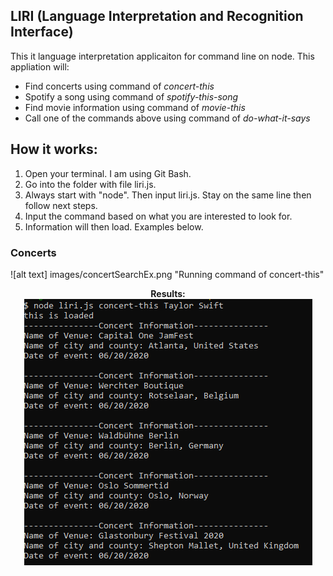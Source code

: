 ## LIRI (Language Interpretation and Recognition Interface)

This it language interpretation applicaiton for command line on node.  This appliation will:
* Find concerts using command of _concert-this_
* Spotify a song using command of _spotify-this-song_
* Find movie information using command of _movie-this_
* Call one of the commands above using command of _do-what-it-says_

## How it works:
1. Open your terminal. I am using Git Bash. 
2. Go into the folder with file liri.js.
3. Always start with "node". Then input liri.js. Stay on the same line then follow next steps.
4. Input the command based on what you are interested to look for. 
5. Information will then load. Examples below.

### Concerts 
![alt text] images/concertSearchEx.png "Running command of concert-this"
<p align="center"><b>Results:</b><br>
<img src= "images/concertSearch.png">
</p>